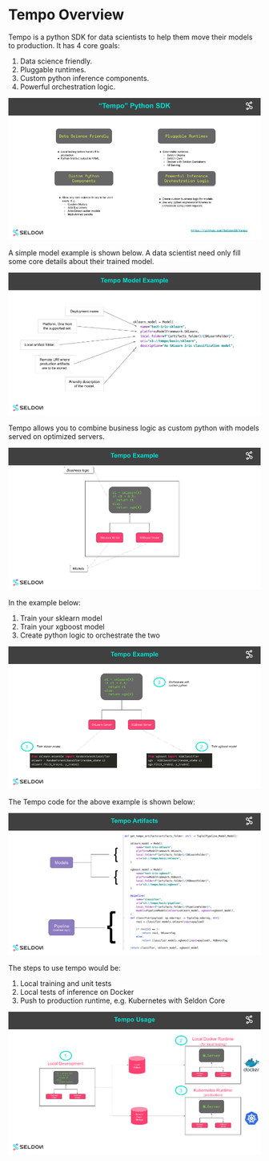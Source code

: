 # Tempo Overview

Tempo is a python SDK for data scientists to help them move their models to production. It has 4 core goals:

  1. Data science friendly.
  2. Pluggable runtimes.
  3. Custom python inference components.
  4. Powerful orchestration logic.

![goals](../assets/goals.png)

A simple model example is shown below. A data scientist need only fill some core details about their trained model.

![example](../assets/example.png)

Tempo allows you to combine business logic as custom python with models served on optimized servers.

![example](../assets/graph.png)

In the example below:

  1. Train your sklearn model
  2. Train your xgboost model
  3. Create python logic to orchestrate the two

![example](../assets/graph2.png)


The Tempo code for the above example is shown below:


![example code](../assets/graph-code.png)

The steps to use tempo would be:

 1. Local training and unit tests
 2. Local tests of inference on Docker
 3. Push to production runtime, e.g. Kubernetes with Seldon Core

![production steps](../assets/steps.png)